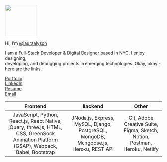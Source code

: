 <img src="https://user-images.githubusercontent.com/74627896/142496512-f03fd75d-60cd-4962-b5af-5b4f3fb1cfd0.png" width="auto" height="100" />

Hi, I’m [@lauraalyson](instagram.com/lauras.sleepy)


I am a Full-Stack Developer & Digital Designer based in NYC. I enjoy designing, <Br />developing, and debugging projects in emerging technologies. Okay, okay - <Br />here are the links.


[Portfolio](https://lauraalyson.github.io/portfolio/) <br />
[LinkedIn](https://www.linkedin.com/in/laura-waterbury/) <br />
[Resume](https://i.imgur.com/6a5K5MI.png)<br />
[Email](mailto:lauraalyson3@gmail.com)


Frontend         |      Backend       |      Other
:----------------:|:-----------------:|:-----------------:
JavaScript, Python, React.js, React Native, jQuery, three.js, HTML, CSS, GreenSock Animation Platform (GSAP), Webpack, Babel, Bootstrap                     |     JNode.js, Express, MySQL, Django, PostgreSQL, MongoDB, Mongoose.js, Heroku, REST API         |         Git, Adobe Creative Suite, Figma, Sketch, Notion, Postman, Heroku, Netlify

